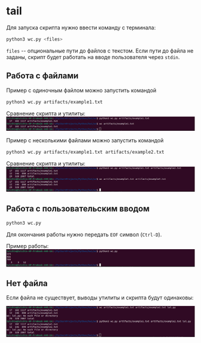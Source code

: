 # tail

Для запуска скрипта нужно ввести команду с терминала:

```bash
python3 wc.py <files>
```

`files` -- опциональные пути до файлов с текстом.
Если пути до файла не заданы, скрипт будет работать на вводе 
пользователя через `stdin`.

## Работа с файлами

Пример с одиночным файлом можно запустить командой
```bash
python3 wc.py artifacts/example1.txt
```

Сравнение скрипта и утилиты:
![image](./artifacts/pictures/wc_1.png)

Пример с несколькими файлами можно запустить командой
```bash
python3 wc.py artifacts/example1.txt artifacts/example2.txt
```

Сравнение скрипта и утилиты:
![image](./artifacts/pictures/wc_2.png)

## Работа с пользовательским вводом

```bash
python3 wc.py
```

Для окончания работы нужно передать `EOF` символ (`Ctrl-D`).

Пример работы:
![image](./artifacts/pictures/wc_stdin.png)

## Нет файла

Если файла не существует, выводы утилиты и скрипта будут одинаковы:

![image](artifacts/pictures/error.png)
